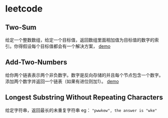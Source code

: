# leetcode

## Two-Sum
给定一个整数数组，给定一个目标值，返回数组里面相加值为目标值的数字的索引。你得假设每个目标值都会有一个解决方案， [demo](https://github.com/dsky1990/leetcode/blob/master/Two-Sum.md)

## Add-Two-Numbers
给你两个链表表示两个非负数字。数字是反向存储的并且每个节点包含一个数字。添加两个数字并返回一个链表（如果有进位则加1）。 [demo](https://github.com/dsky1990/leetcode/blob/master/Add-Two-Numbers.md)

## Longest Substring Without Repeating Characters
给定字符串，返回最长的未重复字符串
eg：
`"pwwkew", the answer is "wke"`
